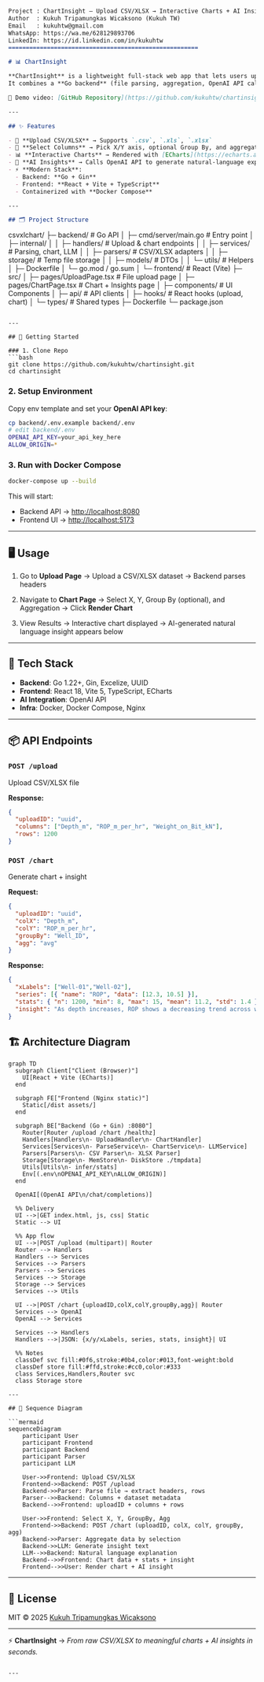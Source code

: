 
```markdown

Project : ChartInsight — Upload CSV/XLSX → Interactive Charts + AI Insights.
Author  : Kukuh Tripamungkas Wicaksono (Kukuh TW)
Email   : kukuhtw@gmail.com
WhatsApp: https://wa.me/628129893706
LinkedIn: https://id.linkedin.com/in/kukuhtw
======================================================

# 📊 ChartInsight

**ChartInsight** is a lightweight full-stack web app that lets users upload CSV/XLSX files, generate interactive charts, and receive AI-powered insights.  
It combines a **Go backend** (file parsing, aggregation, OpenAI API call) and a **React + Vite frontend** (chart rendering with ECharts).

🔗 Demo video: [GitHub Repository](https://github.com/kukuhtw/chartinsight)

---

## ✨ Features

- 📂 **Upload CSV/XLSX** → Supports `.csv`, `.xls`, `.xlsx`  
- 🔎 **Select Columns** → Pick X/Y axis, optional Group By, and aggregation (`avg`, `sum`, `min`, `max`)  
- 📊 **Interactive Charts** → Rendered with [ECharts](https://echarts.apache.org)  
- 🤖 **AI Insights** → Calls OpenAI API to generate natural-language explanations of the chart  
- ⚡ **Modern Stack**:  
  - Backend: **Go + Gin**  
  - Frontend: **React + Vite + TypeScript**  
  - Containerized with **Docker Compose**  

---

## 🗂️ Project Structure

```

csvxlchart/
├─ backend/                     # Go API
│  ├─ cmd/server/main.go        # Entry point
│  ├─ internal/
│  │  ├─ handlers/              # Upload & chart endpoints
│  │  ├─ services/              # Parsing, chart, LLM
│  │  ├─ parsers/               # CSV/XLSX adapters
│  │  ├─ storage/               # Temp file storage
│  │  ├─ models/                # DTOs
│  │  └─ utils/                 # Helpers
│  ├─ Dockerfile
│  └─ go.mod / go.sum
│
└─ frontend/                    # React (Vite)
├─ src/
│  ├─ pages/UploadPage.tsx   # File upload page
│  ├─ pages/ChartPage.tsx    # Chart + Insights page
│  ├─ components/            # UI Components
│  ├─ api/                   # API clients
│  ├─ hooks/                 # React hooks (upload, chart)
│  └─ types/                 # Shared types
├─ Dockerfile
└─ package.json

````

---

## 🚀 Getting Started

### 1. Clone Repo
```bash
git clone https://github.com/kukuhtw/chartinsight.git
cd chartinsight
````

### 2. Setup Environment

Copy env template and set your **OpenAI API key**:

```bash
cp backend/.env.example backend/.env
# edit backend/.env
OPENAI_API_KEY=your_api_key_here
ALLOW_ORIGIN=*
```

### 3. Run with Docker Compose

```bash
docker-compose up --build
```

This will start:

* Backend API → [http://localhost:8080](http://localhost:8080)
* Frontend UI → [http://localhost:5173](http://localhost:5173)

---

## 🖥️ Usage

1. Go to **Upload Page**
   → Upload a CSV/XLSX dataset
   → Backend parses headers

2. Navigate to **Chart Page**
   → Select X, Y, Group By (optional), and Aggregation
   → Click **Render Chart**

3. View Results
   → Interactive chart displayed
   → AI-generated natural language insight appears below

---

## 🔧 Tech Stack

* **Backend**: Go 1.22+, Gin, Excelize, UUID
* **Frontend**: React 18, Vite 5, TypeScript, ECharts
* **AI Integration**: OpenAI API
* **Infra**: Docker, Docker Compose, Nginx

---

## 📦 API Endpoints

### `POST /upload`

Upload CSV/XLSX file

**Response:**

```json
{
  "uploadID": "uuid",
  "columns": ["Depth_m", "ROP_m_per_hr", "Weight_on_Bit_kN"],
  "rows": 1200
}
```

### `POST /chart`

Generate chart + insight

**Request:**

```json
{
  "uploadID": "uuid",
  "colX": "Depth_m",
  "colY": "ROP_m_per_hr",
  "groupBy": "Well_ID",
  "agg": "avg"
}
```

**Response:**

```json
{
  "xLabels": ["Well-01","Well-02"],
  "series": [{ "name": "ROP", "data": [12.3, 10.5] }],
  "stats": { "n": 1200, "min": 8, "max": 15, "mean": 11.2, "std": 1.4 },
  "insight": "As depth increases, ROP shows a decreasing trend across wells."
}
```
## 🏗️ Architecture Diagram

```mermaid
graph TD
  subgraph Client["Client (Browser)"]
    UI[React + Vite (ECharts)]
  end

  subgraph FE["Frontend (Nginx static)"]
    Static[/dist assets/]
  end

  subgraph BE["Backend (Go + Gin) :8080"]
    Router[Router /upload /chart /healthz]
    Handlers[Handlers\n- UploadHandler\n- ChartHandler]
    Services[Services\n- ParseService\n- ChartService\n- LLMService]
    Parsers[Parsers\n- CSV Parser\n- XLSX Parser]
    Storage[Storage\n- MemStore\n- DiskStore ./tmpdata]
    Utils[Utils\n- infer/stats]
    Env[(.env\nOPENAI_API_KEY\nALLOW_ORIGIN)]
  end

  OpenAI[(OpenAI API\n/chat/completions)]
  
  %% Delivery
  UI -->|GET index.html, js, css| Static
  Static --> UI

  %% App flow
  UI -->|POST /upload (multipart)| Router
  Router --> Handlers
  Handlers --> Services
  Services --> Parsers
  Parsers --> Services
  Services --> Storage
  Storage --> Services
  Services --> Utils

  UI -->|POST /chart {uploadID,colX,colY,groupBy,agg}| Router
  Services --> OpenAI
  OpenAI --> Services

  Services --> Handlers
  Handlers -->|JSON: {x/y/xLabels, series, stats, insight}| UI

  %% Notes
  classDef svc fill:#0f6,stroke:#0b4,color:#013,font-weight:bold
  classDef store fill:#ffd,stroke:#cc0,color:#333
  class Services,Handlers,Router svc
  class Storage store

---

## 🧩 Sequence Diagram

```mermaid
sequenceDiagram
    participant User
    participant Frontend
    participant Backend
    participant Parser
    participant LLM

    User->>Frontend: Upload CSV/XLSX
    Frontend->>Backend: POST /upload
    Backend->>Parser: Parse file → extract headers, rows
    Parser-->>Backend: Columns + dataset metadata
    Backend-->>Frontend: uploadID + columns + rows

    User->>Frontend: Select X, Y, GroupBy, Agg
    Frontend->>Backend: POST /chart (uploadID, colX, colY, groupBy, agg)
    Backend->>Parser: Aggregate data by selection
    Backend->>LLM: Generate insight text
    LLM-->>Backend: Natural language explanation
    Backend-->>Frontend: Chart data + stats + insight
    Frontend-->>User: Render chart + AI insight
```

---

## 📝 License

MIT © 2025 [Kukuh Tripamungkas Wicaksono](https://id.linkedin.com/in/kukuhtw)

---

⚡ **ChartInsight** → *From raw CSV/XLSX to meaningful charts + AI insights in seconds.*

```

---

```

